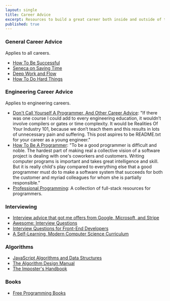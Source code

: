 ```yaml
---
layout: single
title: Career Advice
excerpt: Resources to build a great career both inside and outside of the tech industry.
published: true
---
```


### General Career Advice

Applies to all careers.

- [How To Be Successful](https://80000hours.org/career-guide/how-to-be-successful)
- [Seneca on Saving Time](https://fs.blog/2014/09/seneca-on-saving-time/)
- [Deep Work and Flow](https://www.robinwieruch.de/lessons-learned-deep-work-flow/)
- [How To Do Hard Things](https://www.drmaciver.com/2019/05/how-to-do-hard-things)

### Engineering Career Advice

Applies to engineering careers.

- [Don't Call Yourself A Programmer, And Other Career Advice](https://www.kalzumeus.com/2011/10/28/dont-call-yourself-a-programmer): "If there was one course I could add to every engineering education, it wouldn’t involve compilers or gates or time complexity. It would be Realities Of Your Industry 101, because we don’t teach them and this results in lots of unnecessary pain and suffering. This post aspires to be README.txt for your career as a young engineer."
- [How To Be A Programmer](https://braydie.gitbooks.io/how-to-be-a-programmer/content/en/index.html): "To be a good programmer is difficult and noble. The hardest part of making real a collective vision of a software project is dealing with one's coworkers and customers. Writing computer programs is important and takes great intelligence and skill. But it is really child's play compared to everything else that a good programmer must do to make a software system that succeeds for both the customer and myriad colleagues for whom she is partially responsible."
- [Professional Programming](https://github.com/charlax/professional-programming): A collection of full-stack resources for programmers.

### Interviewing

- [Interview advice that got me offers from Google, Microsoft, and Stripe](https://www.zainrizvi.io/blog/the-interviewing-advice-no-one-shares/)
- [Awesome: Interview Questions](https://githb.com/MaximAbramchuck/awesome-interview-questions)
- [Interview Questions for Front-End Developers](https://github.com/h5bp/Front-end-Developer-Interview-Questions)
- [A Self-Learning, Modern Computer Science Curriculum](https://functionalcs.github.io/curriculum)

### Algorithms

- [JavaScript Algorithms and Data Structures](https://github.com/trekhleb/javascript-algorithms)
- [The Algorithm Design Manual](https://www.dropbox.com/s/hr86urq76zw1q08/The.Algorithm.Design.Manual.2nd.Edition.pdf?dl=0)
- [The Imposter's Handbook](https://drive.google.com/file/d/14d7PjD8JOLKB5ETA1ocNr659HgVRRdUt/view?usp=sharing)

### Books

- [Free Programming Books](https://github.com/EbookFoundation/free-programming-books/blob/master/free-programming-books.md)
